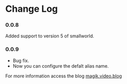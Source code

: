 # Change Log

### 0.0.8
Added support to version 5 of smallworld.

### 0.0.9
 - Bug fix.
 - Now you can configure the defalt alias name.

For more information access the blog [magik.video.blog](https://magik.video.blog)